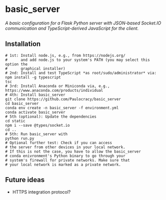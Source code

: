 # basic_server

*A basic configuration for a Flask Python server with JSON-based Socket.IO communication and TypeScript-derived JavaScript for the client.*

## Installation

```
# 1st: Install node.js, e.g., from https://nodejs.org/
#      and add node.js to your system's PATH (you may select this option the
#      graphical installer)
# 2nd: Install and test TypeScript *as root/sudo/administrator* via:
npm install -g typescript
tsc
# 3rd: Install Anaconda or Miniconda via, e.g., https://www.anaconda.com/products/individual
# 4th: Install basic_server
git clone https://github.com/Paulocracy/basic_server
cd basic_server
conda env create -n basic_server -f environment.yml
conda activate basic_server
# 5th (optional): Update the dependencies
cd static
npm i --save @types/socket.io
cd ..
# 5th: Run basic_server with
python run.py
# Optional further test: Check if you can access
# the server from other devices in your local network.
# If this is not the case, you have to allow the basic_server
# conda enivronment's Python binary to go through your
# system's firewall for private networks. Make sure that
# your local network is marked as a private network.
```

## Future ideas

* HTTPS integration protocol?
